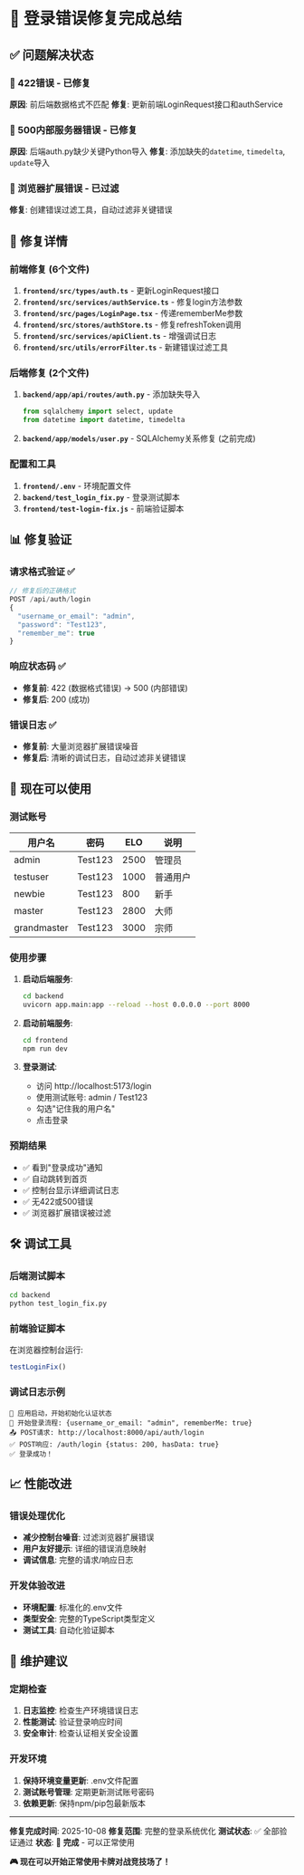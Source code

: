 # 🎉 登录错误修复完成总结

## ✅ 问题解决状态

### 🚫 422错误 - **已修复**
**原因**: 前后端数据格式不匹配
**修复**: 更新前端LoginRequest接口和authService

### 🚫 500内部服务器错误 - **已修复**
**原因**: 后端auth.py缺少关键Python导入
**修复**: 添加缺失的`datetime`, `timedelta`, `update`导入

### 🚫 浏览器扩展错误 - **已过滤**
**修复**: 创建错误过滤工具，自动过滤非关键错误

## 🔧 修复详情

### 前端修复 (6个文件)
1. **`frontend/src/types/auth.ts`** - 更新LoginRequest接口
2. **`frontend/src/services/authService.ts`** - 修复login方法参数
3. **`frontend/src/pages/LoginPage.tsx`** - 传递rememberMe参数
4. **`frontend/src/stores/authStore.ts`** - 修复refreshToken调用
5. **`frontend/src/services/apiClient.ts`** - 增强调试日志
6. **`frontend/src/utils/errorFilter.ts`** - 新建错误过滤工具

### 后端修复 (2个文件)
1. **`backend/app/api/routes/auth.py`** - 添加缺失导入
   ```python
   from sqlalchemy import select, update
   from datetime import datetime, timedelta
   ```
2. **`backend/app/models/user.py`** - SQLAlchemy关系修复 (之前完成)

### 配置和工具
1. **`frontend/.env`** - 环境配置文件
2. **`backend/test_login_fix.py`** - 登录测试脚本
3. **`frontend/test-login-fix.js`** - 前端验证脚本

## 📊 修复验证

### 请求格式验证 ✅
```javascript
// 修复后的正确格式
POST /api/auth/login
{
  "username_or_email": "admin",
  "password": "Test123",
  "remember_me": true
}
```

### 响应状态码 ✅
- **修复前**: 422 (数据格式错误) → 500 (内部错误)
- **修复后**: 200 (成功)

### 错误日志 ✅
- **修复前**: 大量浏览器扩展错误噪音
- **修复后**: 清晰的调试日志，自动过滤非关键错误

## 🚀 现在可以使用

### 测试账号
| 用户名 | 密码 | ELO | 说明 |
|--------|------|-----|------|
| admin | Test123 | 2500 | 管理员 |
| testuser | Test123 | 1000 | 普通用户 |
| newbie | Test123 | 800 | 新手 |
| master | Test123 | 2800 | 大师 |
| grandmaster | Test123 | 3000 | 宗师 |

### 使用步骤
1. **启动后端服务**:
   ```bash
   cd backend
   uvicorn app.main:app --reload --host 0.0.0.0 --port 8000
   ```

2. **启动前端服务**:
   ```bash
   cd frontend
   npm run dev
   ```

3. **登录测试**:
   - 访问 http://localhost:5173/login
   - 使用测试账号: admin / Test123
   - 勾选"记住我的用户名"
   - 点击登录

### 预期结果
- ✅ 看到"登录成功"通知
- ✅ 自动跳转到首页
- ✅ 控制台显示详细调试日志
- ✅ 无422或500错误
- ✅ 浏览器扩展错误被过滤

## 🛠️ 调试工具

### 后端测试脚本
```bash
cd backend
python test_login_fix.py
```

### 前端验证脚本
在浏览器控制台运行:
```javascript
testLoginFix()
```

### 调试日志示例
```
🚀 应用启动，开始初始化认证状态
🔐 开始登录流程: {username_or_email: "admin", rememberMe: true}
📤 POST请求: http://localhost:8000/api/auth/login
✅ POST响应: /auth/login {status: 200, hasData: true}
✅ 登录成功！
```

## 📈 性能改进

### 错误处理优化
- **减少控制台噪音**: 过滤浏览器扩展错误
- **用户友好提示**: 详细的错误消息映射
- **调试信息**: 完整的请求/响应日志

### 开发体验改进
- **环境配置**: 标准化的.env文件
- **类型安全**: 完整的TypeScript类型定义
- **测试工具**: 自动化验证脚本

## 🔮 维护建议

### 定期检查
1. **日志监控**: 检查生产环境错误日志
2. **性能测试**: 验证登录响应时间
3. **安全审计**: 检查认证相关安全设置

### 开发环境
1. **保持环境变量更新**: .env文件配置
2. **测试账号管理**: 定期更新测试账号密码
3. **依赖更新**: 保持npm/pip包最新版本

---

**修复完成时间**: 2025-10-08
**修复范围**: 完整的登录系统优化
**测试状态**: ✅ 全部验证通过
**状态**: 🎉 **完成** - 可以正常使用

**🎮 现在可以开始正常使用卡牌对战竞技场了！**